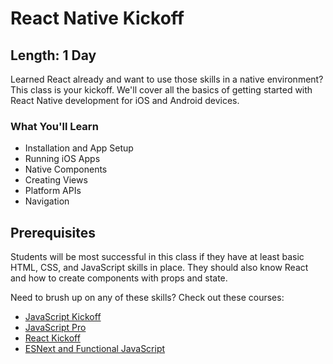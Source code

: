 React Native Kickoff
=======

## Length: 1 Day

Learned React already and want to use those skills in a native environment? This class is your kickoff. We'll cover all the basics of getting started with React Native development for iOS and Android devices.

### What You'll Learn

* Installation and App Setup
* Running iOS Apps
* Native Components
* Creating Views
* Platform APIs
* Navigation

## Prerequisites
Students will be most successful in this class if they have at least basic HTML, CSS, and JavaScript skills in place. They should also know React and how to create components with props and state.

Need to brush up on any of these skills? Check out these courses:

* [JavaScript Kickoff](#/info/javascript-kickoff)
* [JavaScript Pro](#/info/javascript-pro)
* [React Kickoff](#/info/react-kickoff)
* [ESNext and Functional JavaScript](#/info/esnext-functional-javascript)
